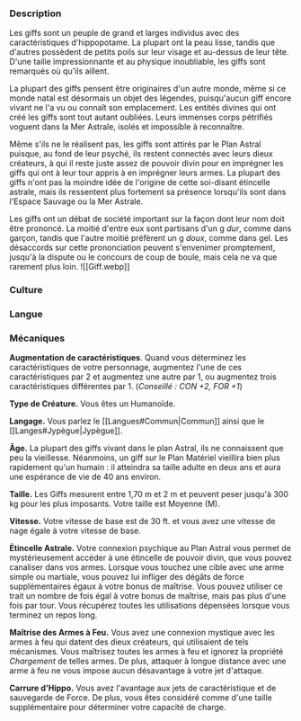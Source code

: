 ### Description

Les giffs sont un peuple de grand et larges individus avec des caractéristiques d'hippopotame. La plupart ont la peau lisse, tandis que d'autres possèdent de petits poils sur leur visage et au-dessus de leur tête. D'une taille impressionnante et au physique inoubliable, les giffs sont remarqués où qu'ils aillent.

La plupart des giffs pensent être originaires d'un autre monde, même si ce monde natal est désormais un objet des légendes, puisqu'aucun giff encore vivant ne l'a vu ou connaît son emplacement. Les entités divines qui ont créé les giffs sont tout autant oubliées. Leurs immenses corps pétrifiés voguent dans la Mer Astrale, isolés et impossible à reconnaître.

Même s'ils ne le réalisent pas, les giffs sont attirés par le Plan Astral puisque, au fond de leur psyché, ils restent connectés avec leurs dieux créateurs, à qui il reste juste assez de pouvoir divin pour en imprégner les giffs qui ont à leur tour appris à en imprégner leurs armes. La plupart des giffs n'ont pas la moindre idée de l'origine de cette soi-disant étincelle astrale, mais ils ressentent plus fortement sa présence lorsqu'ils sont dans l'Espace Sauvage ou la Mer Astrale.

Les giffs ont un débat de société important sur la façon dont leur nom doit être prononcé. La moitié d'entre eux sont partisans d'un g _dur_, comme dans garçon, tandis que l'autre moitié préfèrent un g _doux_, comme dans gel. Les désaccords sur cette prononciation peuvent s'envenimer promptement, jusqu'à la dispute ou le concours de coup de boule, mais cela ne va que rarement plus loin.
![[Giff.webp]]
### Culture

### Langue

### Mécaniques

**Augmentation de caractéristiques**. Quand vous déterminez les caractéristiques de votre personnage, augmentez l'une de ces caractéristiques par 2 et augmentez une autre par 1, ou augmentez trois caractéristiques différentes par 1. (*Conseillé : CON +2, FOR +1*)

**Type de Créature.** Vous êtes un Humanoïde.

**Langage.** Vous parlez le [[Langues#Commun|Commun]] ainsi que le [[Langes#Jypègue|Jypègue]].

**Âge.** La plupart des giffs vivant dans le plan Astral, ils ne connaissent que peu la vieillesse. Néanmoins, un giff sur le Plan Matériel vieillira bien plus rapidement qu'un humain : il atteindra sa taille adulte en deux ans et aura une espérance de vie de 40 ans environ. 

**Taille.** Les Giffs mesurent entre 1,70 m et 2 m et peuvent peser jusqu'à 300 kg pour les plus imposants. Votre taille est Moyenne (M).

**Vitesse.** Votre vitesse de base est de 30 ft. et vous avez une vitesse de nage égale à votre vitesse de base.

**Étincelle Astrale.** Votre connexion psychique au Plan Astral vous permet de mystérieusement accéder à une étincelle de pouvoir divin, que vous pouvez canaliser dans vos armes. Lorsque vous touchez une cible avec une arme simple ou martiale, vous pouvez lui infliger des dégâts de force supplémentaires égaux à votre bonus de maîtrise. Vous pouvez utiliser ce trait un nombre de fois égal à votre bonus de maîtrise, mais pas plus d'une fois par tour. Vous récupérez toutes les utilisations dépensées lorsque vous terminez un repos long.

**Maîtrise des Armes à Feu.** Vous avez une connexion mystique avec les armes à feu qui datent des dieux créateurs, qui utilisaient de tels mécanismes. Vous maîtrisez toutes les armes à feu et ignorez la propriété _Chargement_ de telles armes. De plus, attaquer à longue distance avec une arme à feu ne vous impose aucun désavantage à votre jet d'attaque.

**Carrure d'Hippo.** Vous avez l'avantage aux jets de caractéristique et de sauvegarde de Force. De plus, vous êtes considéré comme d'une taille supplémentaire pour déterminer votre capacité de charge.
